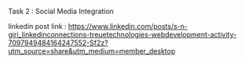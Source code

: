 Task 2 : Social Media Integration

linkedin post link : https://www.linkedin.com/posts/s-n-giri_linkedinconnections-treuetechnologies-webdevelopment-activity-7097949484164247552-Sf2z?utm_source=share&utm_medium=member_desktop
